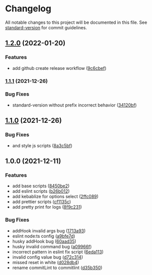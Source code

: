 # Changelog

All notable changes to this project will be documented in this file. See [standard-version](https://github.com/conventional-changelog/standard-version) for commit guidelines.

## [1.2.0](https://github.com/Allohamora/cli/compare/1.1.1...1.2.0) (2022-01-20)

### Features

- add github create release workflow ([9c6cbef](https://github.com/Allohamora/cli/commit/9c6cbefa2fb3a451094f7d57a17fa9396593f650))

### [1.1.1](https://github.com/Allohamora/cli/compare/1.1.0...1.1.1) (2021-12-26)

### Bug Fixes

- standard-version without prefix incorrect behavior ([34120bf](https://github.com/Allohamora/cli/commit/34120bf3a722106a0eefda2b8f69169072ac5d69))

## [1.1.0](https://github.com/Allohamora/cli/compare/1.0.0...1.1.0) (2021-12-26)

### Bug Fixes

- and style js scripts ([8a3c5bf](https://github.com/Allohamora/cli/commit/8a3c5bf9460fbb555c2266b396bd3a856b0ababe))

## 1.0.0 (2021-12-11)

### Features

- add base scripts ([8450be2](https://github.com/Allohamora/cli/commit/8450be23d4af59b9257e3953b7eda606330c2957))
- add eslint scripts ([b26b012](https://github.com/Allohamora/cli/commit/b26b012cc8cc7b32a48590c44b11709f4674d376))
- add kebablize for options select ([2ffc089](https://github.com/Allohamora/cli/commit/2ffc089d3d93b69145f64c34fffeb917d067a7b2))
- add prettier scripts ([cf1135c](https://github.com/Allohamora/cli/commit/cf1135ce4c621b1f8d9ae34db7954420b5f48e83))
- add pretty print for logs ([8f9c231](https://github.com/Allohamora/cli/commit/8f9c231a0ebca37859a481dc3c72a57c8af12eca))

### Bug Fixes

- addHook invalid args bug ([1713a93](https://github.com/Allohamora/cli/commit/1713a9343f1a16ce1ce450e3756741424d2ab365))
- eslint node:ts config ([a9bfe7d](https://github.com/Allohamora/cli/commit/a9bfe7dd8db35280803d8d1e435bed3b805f5e22))
- husky addHook bug ([60aad35](https://github.com/Allohamora/cli/commit/60aad35da3821b83d8af807ce6e958ea3e793373))
- husky invalid command bug ([a09966f](https://github.com/Allohamora/cli/commit/a09966f0faaccba035b4943aa4fe5fb9e7434a1c))
- incorrect pattern in eslint fix script ([6eda113](https://github.com/Allohamora/cli/commit/6eda11350c0b7e2fa869a5855df4493cd8cf8ff5))
- invalid config value bug ([d72c314](https://github.com/Allohamora/cli/commit/d72c314c287f00ac589bb9d58ba0a5f131444648))
- missed reset in white ([d028db4](https://github.com/Allohamora/cli/commit/d028db4be37d72aca71b01c92c4e297ab7dfff00))
- rename commitLint to commitlint ([d35b350](https://github.com/Allohamora/cli/commit/d35b3501d35eb54c2eae1c3da2d2afc91f3593bc))

